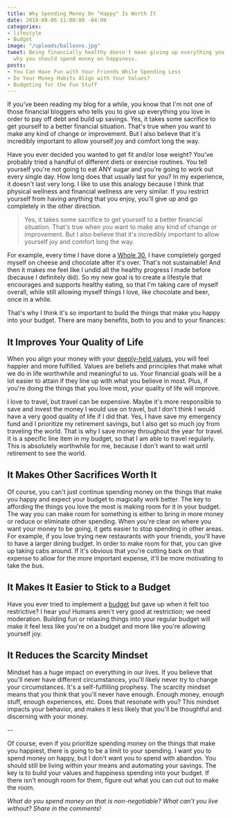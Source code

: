 ```yaml
---
title: Why Spending Money On "Happy" Is Worth It
date: 2018-08-06 11:00:00 -04:00
categories:
- lifestyle
- Budget
image: "/uploads/balloons.jpg"
tweet: Being financially healthy doesn't mean giving up everything you love. Here's
  why you should spend money on happiness.
posts:
- You Can Have Fun with Your Friends While Spending Less
- Do Your Money Habits Align with Your Values?
- Budgeting for the Fun Stuff
---
```


If you've been reading my blog for a while, you know that I'm not one of those financial bloggers who tells you to give up everything you love in order to pay off debt and build up savings. Yes, it takes some sacrifice to get yourself to a better financial situation. That's true when you want to make any kind of change or improvement. But I also believe that it's incredibly important to allow yourself joy and comfort long the way.

Have you ever decided you wanted to get fit and/or lose weight? You've probably tried a handful of different diets or exercise routines. You tell yourself you're not going to eat ANY sugar and you're going to work out every single day. How long does that usually last for you? In my experience, it doesn't last very long. I like to use this analogy because I think that physical wellness and financial wellness are very similar. If you restrict yourself from having anything that you enjoy, you'll give up and go completely in the other direction.

> Yes, it takes some sacrifice to get yourself to a better financial situation. That's true when you want to make any kind of change or improvement. But I also believe that it's incredibly important to allow yourself joy and comfort long the way.

For example, every time I have done a [Whole 30](https://whole30.com/), I have completely gorged myself on cheese and chocolate after it's over. That's not sustainable! And then it makes me feel like I undid all the healthy progress I made before (because I definitely did). So my new goal is to create a lifestyle that encourages and supports healthy eating, so that I'm taking care of myself overall, while still allowing myself things I love, like chocolate and beer, once in a while. 

That's why I think it's so important to build the things that make you happy into your budget. There are many benefits, both to you and to your finances:

## It Improves Your Quality of Life

When you align your money with your [deeply-held values](https://www.maggiegermano.com/blog/do-your-habits-and-values-align/), you will feel happier and more fulfilled. Values are beliefs and principles that make what we do in life worthwhile and meaningful to us. Your financial goals will be a lot easier to attain if they line up with what you believe in most. Plus, if you're doing the things that you love most, your quality of life will improve. 

I love to travel, but travel can be expensive. Maybe it's more responsible to save and invest the money I would use on travel, but I don't think I would have a very good quality of life if I did that. Yes, I have save my emergency fund and I prioritize my retirement savings, but I also get so much joy from traveling the world. That is why I save money throughout the year for travel. It is a specific line item in my budget, so that I am able to travel regularly. This is absolutely worthwhile for me, because I don't want to wait until retirement to see the world.

## It Makes Other Sacrifices Worth It

Of course, you can't just continue spending money on the things that make you happy and expect your budget to magically work better. The key to affording the things you love the most is making room for it in your budget. The way you can make room for something is either to bring in more money or reduce or eliminate other spending. When you're clear on where you want your money to be going, it gets easier to stop spending in other areas. For example, if you love trying new restaurants with your friends, you'll have to have a larger dining budget. In order to make room for that, you can give up taking cabs around. If it's obvious that you're cutting back on that expense to allow for the more important expense, it'll be more motivating to take the bus.

## It Makes It Easier to Stick to a Budget

Have you ever tried to implement a [budget](https://www.maggiegermano.com/blog/how-to-create-a-budget-that-works-for-you/) but gave up when it felt too restrictive? I hear you! Humans aren't very good at restriction; we need moderation. Building fun or relaxing things into your regular budget will make it feel less like you're on a budget and more like you're allowing yourself joy. 

## It Reduces the Scarcity Mindset

Mindset has a huge impact on everything in our lives. If you believe that you'll never have different circumstances, you'll likely never try to change your circumstances. It's a self-fulfilling prophesy. The scarcity mindset means that you think that you'll never have enough. Enough money, enough stuff, enough experiences, etc. Does that resonate with you? This mindset impacts your behavior, and makes it less likely that you'll be thoughtful and discerning with your money. 

--

Of course, even if you prioritize spending money on the things that make you happiest, there is going to be a limit to your spending. I want you to spend money on happy, but I don't want you to spend with abandon. You should still be living within your means and automating your savings. The key is to build your values and happiness spending into your budget. If there isn't enough room for them, figure out what you can cut out to make the room. 

*What do you spend money on that is non-negotiable? What can't you live without? Share in the comments!*